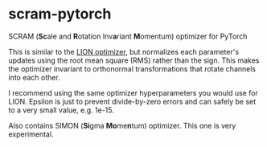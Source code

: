 # scram-pytorch
 SCRAM (**Sc**ale and **R**otation Inv**a**riant **M**omentum) optimizer for PyTorch

This is similar to the [LION optimizer](https://github.com/lucidrains/lion-pytorch), but normalizes each parameter's updates using the root mean square (RMS) rather than the sign. This makes the optimizer invariant
to orthonormal transformations that rotate channels into each other.

I recommend using the same optimizer hyperparameters you would use for LION. Epsilon is just to prevent divide-by-zero errors and can safely be set to a very small value, e.g. 1e-15.

Also contains SIMON (**Si**gma **Mo**me**n**tum) optimizer. This one is very experimental.
